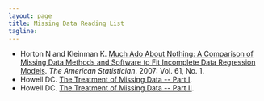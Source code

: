 ```yaml
---
layout: page
title: Missing Data Reading List
tagline: 
---
```



* Horton N and Kleinman K. [Much Ado About Nothing: A Comparison of Missing Data Methods and Software to Fit Incomplete Data Regression Models](http://www.math.smith.edu/~nhorton/muchado.pdf). _The American Statistician_. 2007: Vol. 61, No. 1.
* Howell DC. [The Treatment of Missing Data -- Part I](https://www.uvm.edu/~dhowell/StatPages/More_Stuff/Missing_Data/Missing.html).
* Howell DC. [The Treatment of Missing Data -- Part II](https://www.uvm.edu/~dhowell/StatPages/More_Stuff/Missing_Data/Missing-Part-Two.html).